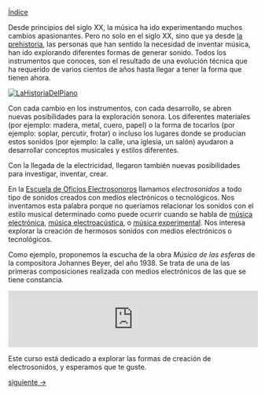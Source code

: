 [Índice](../README.md)

Desde principios del siglo XX, la música ha ido experimentando muchos cambios apasionantes. Pero no solo en el siglo XX, sino que ya desde [la prehistoria](https://es.wikipedia.org/wiki/M%C3%BAsica_en_la_Prehistoria), las personas que han sentido la necesidad de inventar música, han ido explorando diferentes formas de generar sonido. Todos los instrumentos que conoces, son el resultado de una evolución técnica que ha requerido de varios cientos de años hasta llegar a tener la forma que tienen ahora. 

[![LaHistoriaDelPiano](https://gloriavaldez.files.wordpress.com/2014/10/img_0757-1.jpg "Evolución del Piano - Gloria Valdez")](https://gloriavaldez.wordpress.com/2014/10/14/evolucion-del-piano/)

Con cada cambio en los instrumentos, con cada desarrollo, se abren nuevas posibilidades para la exploración sonora. Los diferentes materiales (por ejemplo: madera, metal, cuero, papel) o la forma de tocarlos (por ejemplo: soplar, percutir, frotar) o incluso los lugares donde se producían estos sonidos (por ejemplo: la calle, una iglesia, un salón) ayudaron a desarrollar conceptos musicales y estilos diferentes.  

Con la llegada de la electricidad, llegaron también nuevas posibilidades para investigar, inventar, crear.  

En la [Escuela de Oficios Electrosonoros](oficioselectrosonoros.org) llamamos _electrosonidos_ a todo tipo de sonidos creados con medios electrónicos o tecnológicos. Nos inventamos esta palabra porque no queríamos relacionar los sonidos con el estilo musical determinado como puede ocurrir cuando se habla de [música electrónica](https://es.wikipedia.org/wiki/M%C3%BAsica_electr%C3%B3nica), [música electroacústica](https://es.wikipedia.org/wiki/M%C3%BAsica_electroac%C3%BAstica), o [música experimental](https://es.wikipedia.org/wiki/M%C3%BAsica_experimental). Nos interesa explorar la creación de hermosos sonidos con medios electrónicos o tecnológicos.

Como ejemplo, proponemos la escucha de la obra _Música de las esferas_ de la compositora Johannes Beyer, del año 1938. Se trata de una de las primeras composiciones realizada con medios electrónicos de las que se tiene constancia.

<iframe width="508" height="115" src="https://www.youtube.com/embed/_REVFN7A6_4" frameborder="0" allow="accelerometer; clipboard-write; encrypted-media; gyroscope; picture-in-picture" allowfullscreen></iframe>

Este curso está dedicado a explorar las formas de creación de electrosonidos, y esperamos que te guste.

[siguiente ->](02_lo_que_necesitas_para_realizar_este_curso.md)
